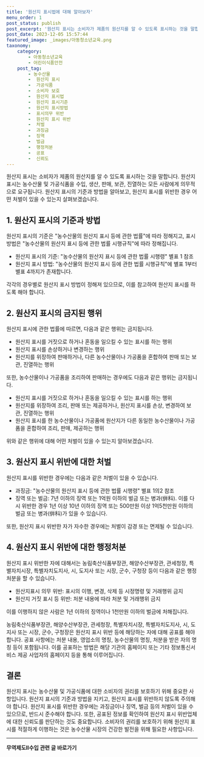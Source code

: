 ```yaml
---
title: '원산지 표시법에 대해 알아보자'
menu_order: 1
post_status: publish
post_excerpt: '원산지 표시는 소비자가 제품의 원산지를 알 수 있도록 표시하는 것을 말합니다. 원산지 표시는 농수산물 및 가공식품을 수입, 생산, 판매, 보관, 진열하는 모든 사람에게 의무적으로 요구됩니다. 원산지 표시의 기준과 방법을 알아보고, 원산지 표시를 위반한 경우 어떤 처벌이 있을 수 있는지 살펴보겠습니다.'
post_date: 2023-12-05 15:57:44
featured_image: _images/아동청소년교육.png
taxonomy:
    category:
        - 아동청소년교육
        - 어린이식품안전
    post_tag:
        - 농수산물
        -  원산지 표시
        -  가공식품
        -  소비자 보호
        -  원산지 표시법
        -  원산지 표시기준
        -  원산지 표시방법
        -  표시의무 위반
        -  원산지 표시 위반
        -  처벌
        -  과징금
        -  징역
        -  벌금
        -  행정처분
        -  공표
        -  신뢰도
---
```



원산지 표시는 소비자가 제품의 원산지를 알 수 있도록 표시하는 것을 말합니다. 원산지 표시는 농수산물 및 가공식품을 수입, 생산, 판매, 보관, 진열하는 모든 사람에게 의무적으로 요구됩니다. 원산지 표시의 기준과 방법을 알아보고, 원산지 표시를 위반한 경우 어떤 처벌이 있을 수 있는지 살펴보겠습니다.

## 1. 원산지 표시의 기준과 방법

원산지 표시의 기준은 "농수산물의 원산지 표시 등에 관한 법률"에 따라 정해지고, 표시 방법은 "농수산물의 원산지 표시 등에 관한 법률 시행규칙"에 따라 정해집니다.

- 원산지 표시의 기준: "농수산물의 원산지 표시 등에 관한 법률 시행령" 별표 1 참조
- 원산지 표시 방법: "농수산물의 원산지 표시 등에 관한 법률 시행규칙"에 별표 1부터 별표 4까지가 존재합니다.

각각의 경우별로 원산지 표시 방법이 정해져 있으므로, 이를 참고하여 원산지 표시를 하도록 해야 합니다.

## 2. 원산지 표시의 금지된 행위

원산지 표시에 관한 법률에 따르면, 다음과 같은 행위는 금지됩니다.

- 원산지 표시를 거짓으로 하거나 혼동을 일으킬 수 있는 표시를 하는 행위
- 원산지 표시를 손상하거나 변경하는 행위
- 원산지를 위장하여 판매하거나, 다른 농수산물이나 가공품을 혼합하여 판매 또는 보관, 진열하는 행위

또한, 농수산물이나 가공품을 조리하여 판매하는 경우에도 다음과 같은 행위는 금지됩니다.

- 원산지 표시를 거짓으로 하거나 혼동을 일으킬 수 있는 표시를 하는 행위
- 원산지를 위장하여 조리, 판매 또는 제공하거나, 원산지 표시를 손상, 변경하여 보관, 진열하는 행위
- 원산지 표시를 한 농수산물이나 가공품에 원산지가 다른 동일한 농수산물이나 가공품을 혼합하여 조리, 판매, 제공하는 행위

위와 같은 행위에 대해 어떤 처벌이 있을 수 있는지 알아보겠습니다.

## 3. 원산지 표시 위반에 대한 처벌

원산지 표시를 위반한 경우에는 다음과 같은 처벌이 있을 수 있습니다.

- 과징금: "농수산물의 원산지 표시 등에 관한 법률 시행령" 별표 1의2 참조
- 징역 또는 벌금: 7년 이하의 징역 또는 1억원 이하의 벌금 또는 병과(倂科). 이를 다시 위반한 경우 1년 이상 10년 이하의 징역 또는 500만원 이상 1억5천만원 이하의 벌금 또는 병과(倂科)가 있을 수 있습니다.

또한, 원산지 표시 위반한 자가 자수한 경우에는 처벌이 감경 또는 면제될 수 있습니다.

## 4. 원산지 표시 위반에 대한 행정처분

원산지 표시 위반한 자에 대해서는 농림축산식품부장관, 해양수산부장관, 관세청장, 특별자치시장, 특별자치도지사, 시, 도지사 또는 시장, 군수, 구청장 등이 다음과 같은 행정처분을 할 수 있습니다.

- 원산지표시 의무 위반: 표시의 이행, 변경, 삭제 등 시정명령 및 거래행위 금지
- 원산지 거짓 표시 등 위반: 처분 내용에 따라 처분 및 거래행위 금지

이를 이행하지 않은 사람은 1년 이하의 징역이나 1천만원 이하의 벌금에 처해집니다.

농림축산식품부장관, 해양수산부장관, 관세청장, 특별자치시장, 특별자치도지사, 시, 도지사 또는 시장, 군수, 구청장은 원산지 표시 위반 등에 해당하는 자에 대해 공표를 해야 합니다. 공표 사항에는 처분 내용, 영업소의 명칭, 농수산물의 명칭, 처분을 받은 자의 명칭 등이 포함됩니다. 이를 공표하는 방법은 해당 기관의 홈페이지 또는 기타 정보통신서비스 제공 사업자의 홈페이지 등을 통해 이루어집니다.

## 결론

원산지 표시는 농수산물 및 가공식품에 대한 소비자의 권리를 보호하기 위해 중요한 사항입니다. 원산지 표시의 기준과 방법을 지키고, 원산지 표시를 위반하지 않도록 주의해야 합니다. 원산지 표시를 위반한 경우에는 과징금이나 징역, 벌금 등의 처벌이 있을 수 있으므로, 반드시 준수해야 합니다. 또한, 공표된 정보를 확인하여 원산지 표시 위반업체에 대한 신뢰도를 판단하는 것도 중요합니다. 소비자의 권리를 보호하기 위해 원산지 표시를 적절하게 이행하는 것은 농수산물 시장의 건강한 발전을 위해 필요한 사항입니다.
<!-- wp:separator -->
<hr class="wp-block-separator has-alpha-channel-opacity"/>
<!-- /wp:separator -->

<!-- wp:group {"backgroundColor":"base","layout":{"type":"constrained"}} -->
<div class="wp-block-group has-base-background-color has-background"><!-- wp:paragraph {"align":"center","fontSize":"medium"} -->
<p class="has-text-align-center has-large-font-size"><strong>무역제도Ⅱ수입 관련 글 바로가기</strong></p>
<!-- /wp:paragraph -->


<!-- wp:latest-posts
{"categories":[{"id":14432,"count":19,"description":"","link":"https://uknowlaw.com/category/%eb%ac%b4%ec%97%ad%ec%a0%9c%eb%8f%84%e2%85%b1%ec%88%98%ec%9e%85/","name":"무역제도Ⅱ수입","slug":"무역제도Ⅱ수입","taxonomy":"category","parent":0,"meta":[],"_links":{"self":[{"href":"https://uknowlaw.com/wp-json/wp/v2/categories/14432"}],"collection":[{"href":"https://uknowlaw.com/wp-json/wp/v2/categories"}],"about":[{"href":"https://uknowlaw.com/wp-json/wp/v2/taxonomies/category"}],"wp:post_type":[{"href":"https://uknowlaw.com/wp-json/wp/v2/posts?categories=14432"}],"curies":[{"name":"wp","href":"https://api.w.org/{rel}","templated":true}]}}],"postsToShow":100,"excerptLength":28,"postLayout":"grid","columns":2,"featuredImageAlign":"left","featuredImageSizeSlug":"large","fontSize":"small"} /--></div>
<!-- /wp:group -->
